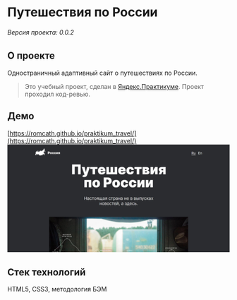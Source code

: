 # Путешествия по России

###### Версия проекта: 0.0.2

## О проекте
Одностраничный адаптивный сайт о путешествиях по России.
> Это учебный проект, сделан в [Яндекс.Практикуме](https://praktikum.yandex.ru). Проект проходил код-ревью.
## Демо
[https://romcath.github.io/praktikum_travel/](https://romcath.github.io/praktikum_travel/)
![alt-текст](https://raw.githubusercontent.com/romcath/praktikum_travel/master/images/main.jpg "Демо")
## Стек технологий
HTML5, CSS3, методология БЭМ
